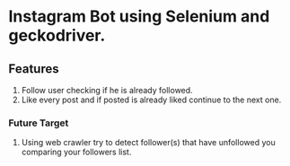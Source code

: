 # Instagram Bot using Selenium and geckodriver.
## Features
1) Follow user checking if he is already followed.
2) Like every post and if posted is already liked continue to the next one.

### Future Target
1) Using web crawler try to detect follower(s) that have unfollowed you comparing your followers list.
